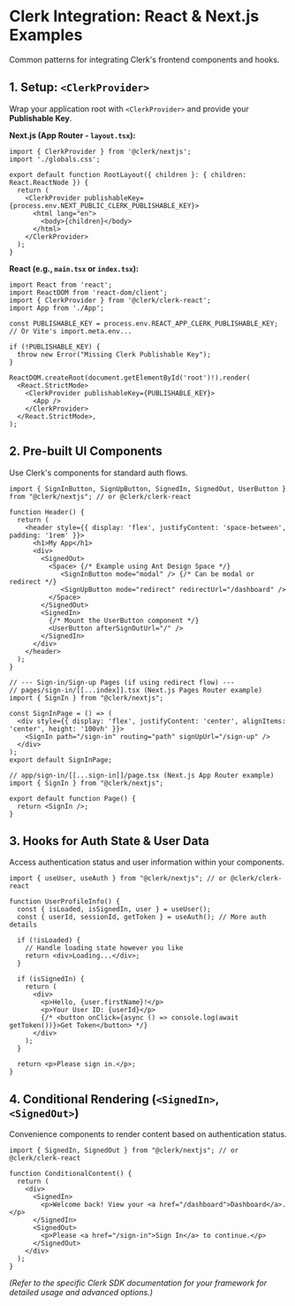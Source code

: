 # Clerk Integration: React & Next.js Examples

Common patterns for integrating Clerk's frontend components and hooks.

## 1. Setup: `<ClerkProvider>`

Wrap your application root with `<ClerkProvider>` and provide your **Publishable Key**.

**Next.js (App Router - `layout.tsx`):**
```tsx
import { ClerkProvider } from '@clerk/nextjs';
import './globals.css';

export default function RootLayout({ children }: { children: React.ReactNode }) {
  return (
    <ClerkProvider publishableKey={process.env.NEXT_PUBLIC_CLERK_PUBLISHABLE_KEY}>
      <html lang="en">
        <body>{children}</body>
      </html>
    </ClerkProvider>
  );
}
```

**React (e.g., `main.tsx` or `index.tsx`):**
```tsx
import React from 'react';
import ReactDOM from 'react-dom/client';
import { ClerkProvider } from '@clerk/clerk-react';
import App from './App';

const PUBLISHABLE_KEY = process.env.REACT_APP_CLERK_PUBLISHABLE_KEY; // Or Vite's import.meta.env...

if (!PUBLISHABLE_KEY) {
  throw new Error("Missing Clerk Publishable Key");
}

ReactDOM.createRoot(document.getElementById('root')!).render(
  <React.StrictMode>
    <ClerkProvider publishableKey={PUBLISHABLE_KEY}>
      <App />
    </ClerkProvider>
  </React.StrictMode>,
);
```

## 2. Pre-built UI Components

Use Clerk's components for standard auth flows.

```tsx
import { SignInButton, SignUpButton, SignedIn, SignedOut, UserButton } from "@clerk/nextjs"; // or @clerk/clerk-react

function Header() {
  return (
    <header style={{ display: 'flex', justifyContent: 'space-between', padding: '1rem' }}>
      <h1>My App</h1>
      <div>
        <SignedOut>
          <Space> {/* Example using Ant Design Space */}
             <SignInButton mode="modal" /> {/* Can be modal or redirect */}
             <SignUpButton mode="redirect" redirectUrl="/dashboard" />
          </Space>
        </SignedOut>
        <SignedIn>
          {/* Mount the UserButton component */}
          <UserButton afterSignOutUrl="/" />
        </SignedIn>
      </div>
    </header>
  );
}

// --- Sign-in/Sign-up Pages (if using redirect flow) ---
// pages/sign-in/[[...index]].tsx (Next.js Pages Router example)
import { SignIn } from "@clerk/nextjs";

const SignInPage = () => (
  <div style={{ display: 'flex', justifyContent: 'center', alignItems: 'center', height: '100vh' }}>
    <SignIn path="/sign-in" routing="path" signUpUrl="/sign-up" />
  </div>
);
export default SignInPage;

// app/sign-in/[[...sign-in]]/page.tsx (Next.js App Router example)
import { SignIn } from "@clerk/nextjs";

export default function Page() {
  return <SignIn />;
}
```

## 3. Hooks for Auth State & User Data

Access authentication status and user information within your components.

```tsx
import { useUser, useAuth } from "@clerk/nextjs"; // or @clerk/clerk-react

function UserProfileInfo() {
  const { isLoaded, isSignedIn, user } = useUser();
  const { userId, sessionId, getToken } = useAuth(); // More auth details

  if (!isLoaded) {
    // Handle loading state however you like
    return <div>Loading...</div>;
  }

  if (isSignedIn) {
    return (
      <div>
        <p>Hello, {user.firstName}!</p>
        <p>Your User ID: {userId}</p>
        {/* <button onClick={async () => console.log(await getToken())}>Get Token</button> */}
      </div>
    );
  }

  return <p>Please sign in.</p>;
}
```

## 4. Conditional Rendering (`<SignedIn>`, `<SignedOut>`)

Convenience components to render content based on authentication status.

```tsx
import { SignedIn, SignedOut } from "@clerk/nextjs"; // or @clerk/clerk-react

function ConditionalContent() {
  return (
    <div>
      <SignedIn>
        <p>Welcome back! View your <a href="/dashboard">Dashboard</a>.</p>
      </SignedIn>
      <SignedOut>
        <p>Please <a href="/sign-in">Sign In</a> to continue.</p>
      </SignedOut>
    </div>
  );
}
```

*(Refer to the specific Clerk SDK documentation for your framework for detailed usage and advanced options.)*